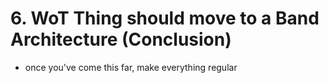 # 6. WoT Thing should move to a Band Architecture (Conclusion)

* once you've come this far, make everything regular


